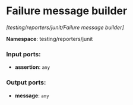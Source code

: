 # Failure message builder

_[testing/reporters/junit/Failure message builder]_

__Namespace__: testing/reporters/junit

### Input ports:

* __assertion__: ` any `

### Output ports:

* __message__: ` any `

